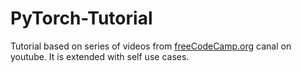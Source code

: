 # PyTorch-Tutorial

Tutorial based on series of videos from [freeCodeCamp.org](https://www.youtube.com/watch?v=GIsg-ZUy0MY) canal on youtube. It is extended with self use cases.
